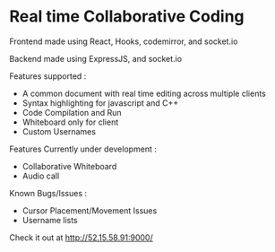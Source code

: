 # Real time Collaborative Coding

Frontend made using React, Hooks, codemirror, and socket.io

Backend made using ExpressJS, and socket.io

Features supported : 
* A common document with real time editing across multiple clients
* Syntax highlighting for javascript and C++
* Code Compilation and Run
* Whiteboard only for client
* Custom Usernames

Features Currently under development :
* Collaborative Whiteboard
* Audio call

Known Bugs/Issues : 
* Cursor Placement/Movement Issues
* Username lists 


Check it out at http://52.15.58.91:9000/
